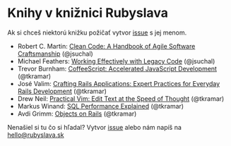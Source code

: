 Knihy v knižnici Rubyslava
==========================

Ak si chceš niektorú knižku požičať vytvor [issue](/issues) s jej menom.


- Robert C. Martin: [Clean Code: A Handbook of Agile Software Craftsmanship](http://www.amazon.com/Clean-Code-Handbook-Software-Craftsmanship/dp/0132350882) (@jsuchal)
- Michael Feathers: [Working Effectively with Legacy Code](http://www.amazon.com/Working-Effectively-Legacy-Michael-Feathers/dp/0131177052) (@jsuchal)
- Trevor Burnham: [CoffeeScript: Accelerated JavaScript Development](http://www.amazon.com/CoffeeScript-Accelerated-Development-Trevor-Burnham/dp/1934356786) (@tkramar)
- José Valim: [Crafting Rails Applications: Expert Practices for Everyday Rails Development](http://www.amazon.com/Crafting-Rails-Applications-Development-Programmers/dp/1934356735) (@tkramar)
- Drew Neil: [Practical Vim: Edit Text at the Speed of
  Thought](http://www.amazon.com/Practical-Vim-Thought-Pragmatic-Programmers/dp/1934356980) (@tkramar)
- Markus Winand: [SQL Performance Explained](http://www.amazon.com/SQL-Performance-Explained-Markus-Winand/dp/3950307826) (@tkramar)
- Avdi Grimm: [Objects on Rails](http://objectsonrails.com/) (@tkramar)


Nenašiel si tu čo si hľadal? Vytvor [issue](/issues) alebo nám napíš na hello@rubyslava.sk



